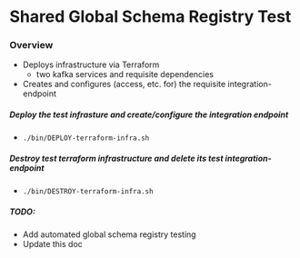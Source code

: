 # Shared Global Schema Registry Test 

### Overview
- Deploys infrastructure via Terraform 
  - two kafka services and requisite dependencies
- Creates and configures (access, etc. for) the requisite integration-endpoint

##### Deploy the test infrasture and create/configure the integration endpoint
- `./bin/DEPLOY-terraform-infra.sh`

##### Destroy test terraform infrastructure and delete its test integration-endpoint
- `./bin/DESTROY-terraform-infra.sh`

##### TODO: 
- Add automated global schema registry testing
- Update this doc